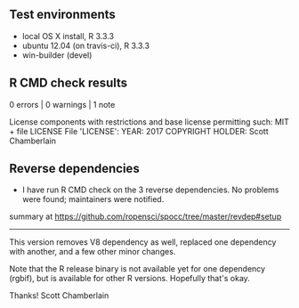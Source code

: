 ## Test environments

* local OS X install, R 3.3.3
* ubuntu 12.04 (on travis-ci), R 3.3.3
* win-builder (devel)

## R CMD check results

0 errors | 0 warnings | 1 note

License components with restrictions and base license permitting such:
  MIT + file LICENSE
File 'LICENSE':
  YEAR: 2017
  COPYRIGHT HOLDER: Scott Chamberlain

## Reverse dependencies

* I have run R CMD check on the 3 reverse dependencies. No problems were
found; maintainers were notified.

summary at <https://github.com/ropensci/spocc/tree/master/revdep#setup>

--------

This version removes V8 dependency as well, replaced one dependency
with another, and a few other minor changes.

Note that the R release binary is not available yet for one dependency
(rgbif), but is available for other R versions. Hopefully that's okay.


Thanks!
Scott Chamberlain
